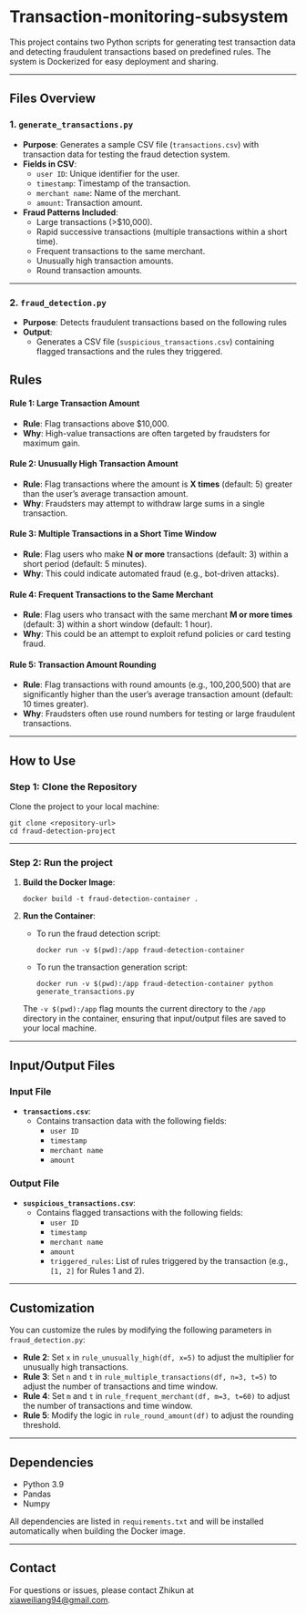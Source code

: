 # Transaction-monitoring-subsystem
This project contains two Python scripts for generating test transaction data and detecting fraudulent transactions based on predefined rules. The system is Dockerized for easy deployment and sharing.

------

## **Files Overview**

### 1. **`generate_transactions.py`**

- **Purpose**: Generates a sample CSV file (`transactions.csv`) with transaction data for testing the fraud detection system.
- **Fields in CSV**:
  - `user ID`: Unique identifier for the user.
  - `timestamp`: Timestamp of the transaction.
  - `merchant name`: Name of the merchant.
  - `amount`: Transaction amount.
- **Fraud Patterns Included**:
  - Large transactions (>$10,000).
  - Rapid successive transactions (multiple transactions within a short time).
  - Frequent transactions to the same merchant.
  - Unusually high transaction amounts.
  - Round transaction amounts.

------

### 2. **`fraud_detection.py`**

- **Purpose**: Detects fraudulent transactions based on the following rules
- **Output**:
  - Generates a CSV file (`suspicious_transactions.csv`) containing flagged transactions and the rules they triggered.

## Rules

#### **Rule 1: Large Transaction Amount**

- **Rule**: Flag transactions above $10,000.
- **Why**: High-value transactions are often targeted by fraudsters for maximum gain.

#### **Rule 2: Unusually High Transaction Amount**

- **Rule**: Flag transactions where the amount is **X times** (default: 5) greater than the user’s average transaction amount.
- **Why**: Fraudsters may attempt to withdraw large sums in a single transaction.

#### **Rule 3: Multiple Transactions in a Short Time Window**

- **Rule**: Flag users who make **N or more** transactions (default: 3) within a short period (default: 5 minutes).
- **Why**: This could indicate automated fraud (e.g., bot-driven attacks).

#### **Rule 4: Frequent Transactions to the Same Merchant**

- **Rule**: Flag users who transact with the same merchant **M or more times** (default: 3) within a short window (default: 1 hour).
- **Why**: This could be an attempt to exploit refund policies or card testing fraud.

#### **Rule 5: Transaction Amount Rounding**

- **Rule**: Flag transactions with round amounts (e.g., 100,200,500) that are significantly higher than the user’s average transaction amount (default: 10 times greater).
- **Why**: Fraudsters often use round numbers for testing or large fraudulent transactions.

------

## **How to Use**

### **Step 1: Clone the Repository**

Clone the project to your local machine:

```
git clone <repository-url>
cd fraud-detection-project
```

------

### **Step 2: Run the project**

1. **Build the Docker Image**:

   ```
   docker build -t fraud-detection-container .
   ```

2. **Run the Container**:

   - To run the fraud detection script:

     ```
     docker run -v $(pwd):/app fraud-detection-container
     ```

   - To run the transaction generation script:

     ```
     docker run -v $(pwd):/app fraud-detection-container python generate_transactions.py
     ```

   The `-v $(pwd):/app` flag mounts the current directory to the `/app` directory in the container, ensuring that input/output files are saved to your local machine.

------

## **Input/Output Files**

### **Input File**

- **`transactions.csv`**:
  - Contains transaction data with the following fields:
    - `user ID`
    - `timestamp`
    - `merchant name`
    - `amount`

### **Output File**

- **`suspicious_transactions.csv`**:
  - Contains flagged transactions with the following fields:
    - `user ID`
    - `timestamp`
    - `merchant name`
    - `amount`
    - `triggered_rules`: List of rules triggered by the transaction (e.g., `[1, 2]` for Rules 1 and 2).

------

## **Customization**

You can customize the rules by modifying the following parameters in `fraud_detection.py`:

- **Rule 2**: Set `x` in `rule_unusually_high(df, x=5)` to adjust the multiplier for unusually high transactions.
- **Rule 3**: Set `n` and `t` in `rule_multiple_transactions(df, n=3, t=5)` to adjust the number of transactions and time window.
- **Rule 4**: Set `m` and `t` in `rule_frequent_merchant(df, m=3, t=60)` to adjust the number of transactions and time window.
- **Rule 5**: Modify the logic in `rule_round_amount(df)` to adjust the rounding threshold.

------

## **Dependencies**

- Python 3.9
- Pandas
- Numpy

All dependencies are listed in `requirements.txt` and will be installed automatically when building the Docker image.

------

## **Contact**

For questions or issues, please contact Zhikun at xiaweiliang94@gmail.com.
